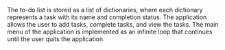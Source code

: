 The to-do list is stored as a list of dictionaries, where each dictionary represents a task with its name and completion status. The application allows the user to add tasks, complete tasks, and view the tasks. The main menu of the application is implemented as an infinite loop that continues until the user quits the application